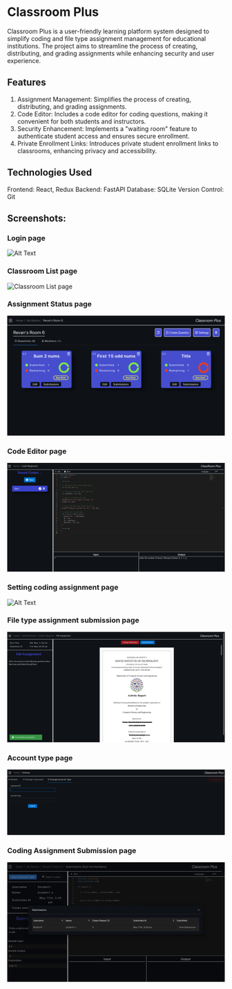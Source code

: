 # Classroom Plus
Classroom Plus is a user-friendly learning platform system designed to simplify coding and file type assignment management for educational institutions. The project aims to streamline the process of creating, distributing, and grading assignments while enhancing security and user experience.

## Features
1. Assignment Management: Simplifies the process of creating, distributing, and grading assignments.
2. Code Editor: Includes a code editor for coding questions, making it convenient for both students and instructors.
3. Security Enhancement: Implements a "waiting room" feature to authenticate student access and ensures secure enrollment.
4. Private Enrollment Links: Introduces private student enrollment links to classrooms, enhancing privacy and accessibility.

## Technologies Used
Frontend: React, Redux
Backend: FastAPI
Database: SQLite
Version Control: Git

## Screenshots:

### Login page
![Alt Text](login/login.png)

### Classroom List page
![Classroom List page](classrooms/rooms.png)

### Assignment Status page
![Questions page](Images/questions.png)

### Code Editor page
![Alt Text](Images/codeEditor.png)

### Setting coding assignment page
![Alt Text](Images/Codeset.png)

### File type assignment submission page
![Alt Text](Images/fileSubmission.png)

### Account type page
![Alt Text](Images/AccTypes.png)

### Coding Assignment Submission page
![Alt Text](Images/submissions.png)

